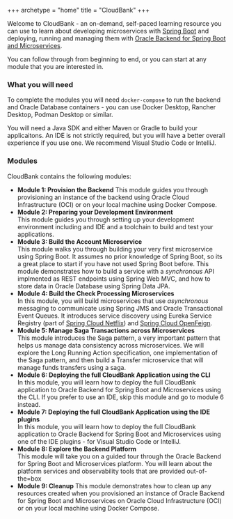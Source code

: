 +++
archetype = "home"
title = "CloudBank"
+++

Welcome to CloudBank - an on-demand, self-paced learning resource you can use
to learn about developing microservices with [Spring Boot](https://spring.io/projects/spring-boot) 
and deploying, running and managing them with [Oracle Backend for Spring Boot and Microservices](https://bit.ly/oraclespringboot).

You can follow through from beginning to end, or you can start at any module that you are interested in.

### What you will need

To complete the modules you will need `docker-compose` to run the backend and Oracle Database containers - you
can use Docker Desktop, Rancher Desktop, Podman Desktop or similar. 

You will need a Java SDK and either Maven or Gradle to build your applicaitons. An IDE is not strictly required,
but you will have a better overall experience if you use one.  We recommend Visual Studio Code or IntelliJ.

### Modules

CloudBank contains the following modules:

* **Module 1: Provision the Backend**
  This module guides you through provisioning an instance of the backend using
  Oracle Cloud Infrastructure (OCI) or on your local machine using Docker Compose.
* **Module 2: Preparing your Development Environment**  
  This module guides you through setting up your development environment including
  and IDE and a toolchain to build and test your applications.
* **Module 3: Build the Account Microservice**  
  This module walks you through building your very first microservice using Spring Boot.
  It assumes no prior knowledge of Spring Boot, so its a great place to start if you
  have not used Spring Boot before. This module demonstrates how to build a service
  with a *synchronous* API implmented as REST endpoints using Spring Web MVC, and how to
  store data in Oracle Database using Spring Data JPA.
* **Module 4: Build the Check Processing Microservices**  
  In this module, you will build microservices that use *asynchronous* messaging
  to communicate using Spring JMS and Oracle Transactional Event Queues. It introduces
  service discovery using Eureka Service Registry (part of [Spring Cloud Netflix](https://spring.io/projects/spring-cloud-netflix)) 
  and [Spring Cloud OpenFeign](https://spring.io/projects/spring-cloud-openfeign).
* **Module 5: Manage Saga Transactions across Microservices**  
  This module introduces the Saga pattern, a very important pattern that helps us
  manage data consistency across microservices. We will explore the Long Running
  Action specification, one implementation of the Saga pattern, and then build
  a Transfer microservice that will manage funds transfers using a saga.  
* **Module 6: Deploying the full CloudBank Application using the CLI**  
  In this module, you will learn how to deploy the full CloudBank application
  to Oracle Backend for Spring Boot and Microservices using the CLI.
  If you prefer to use an IDE, skip this module and go to module 6 instead.
* **Module 7: Deploying the full CloudBank Application using the IDE plugins**  
  In this module, you will learn how to deploy the full CloudBank application
  to Oracle Backend for Spring Boot and Microservices using one of the
  IDE plugins - for Visual Studio Code or IntelliJ.  
* **Module 8: Explore the Backend Platform**  
  This module will take you on a guided tour through the Oracle Backend for
  Spring Boot and Microservices platform. You will learn about the platform
  services and observability tools that are provided out-of-the=box
* **Module 9: Cleanup**
  This module demonstrates how to clean up any resources created when
  you provisioned an instance of Oracle Backend for Spring Boot and Microservices
  on Oracle Cloud Infrastructure (OCI) or on your local machine using Docker Compose.  